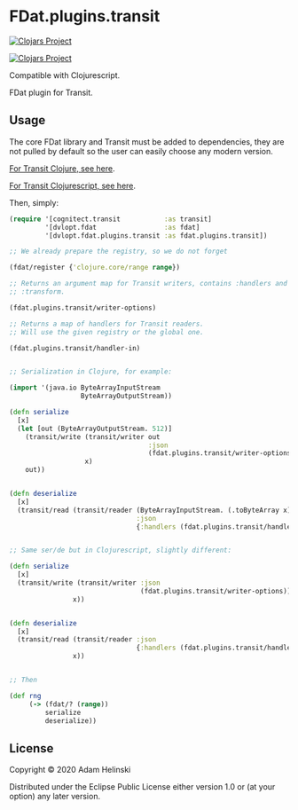 # FDat.plugins.transit

[![Clojars
Project](https://img.shields.io/clojars/v/dvlopt/fdat.svg)](https://clojars.org/dvlopt/fdat)

[![Clojars
Project](https://img.shields.io/clojars/v/dvlopt/fdat.plugins.transit.svg)](https://clojars.org/dvlopt/fdat.plugins.transit.cljc)

Compatible with Clojurescript.

FDat plugin for Transit.

## Usage

The core FDat library and Transit must be added to dependencies, they are not
pulled by default so the user can easily choose any modern version.

[For Transit Clojure, see here](https://github.com/cognitect/transit-clj).

[For Transit Clojurescript, see here](https://github.com/cognitect/transit-cljs).

Then, simply:

```clojure
(require '[cognitect.transit           :as transit]
         '[dvlopt.fdat                 :as fdat]
         '[dvlopt.fdat.plugins.transit :as fdat.plugins.transit])

;; We already prepare the registry, so we do not forget

(fdat/register {'clojure.core/range range})

;; Returns an argument map for Transit writers, contains :handlers and
;; :transform.

(fdat.plugins.transit/writer-options)

;; Returns a map of handlers for Transit readers.
;; Will use the given registry or the global one.

(fdat.plugins.transit/handler-in)


;; Serialization in Clojure, for example:

(import '(java.io ByteArrayInputStream
                  ByteArrayOutputStream))

(defn serialize
  [x]
  (let [out (ByteArrayOutputStream. 512)]
    (transit/write (transit/writer out
                                   :json
                                   (fdat.plugins.transit/writer-options))
                   x)
    out))


(defn deserialize
  [x]
  (transit/read (transit/reader (ByteArrayInputStream. (.toByteArray x))
                                :json
                                {:handlers (fdat.plugins.transit/handler-in)})))


;; Same ser/de but in Clojurescript, slightly different:

(defn serialize
  [x]
  (transit/write (transit/writer :json
                                 (fdat.plugins.transit/writer-options))
                x))


(defn deserialize
  [x]
  (transit/read (transit/reader :json
                                {:handlers (fdat.plugins.transit/handler-in)})
                x))


;; Then

(def rng
     (-> (fdat/? (range))
         serialize
         deserialize))
```

## License

Copyright © 2020 Adam Helinski

Distributed under the Eclipse Public License either version 1.0 or (at
your option) any later version.
